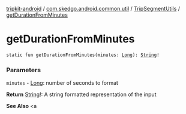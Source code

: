 [tripkit-android](../../index.md) / [com.skedgo.android.common.util](../index.md) / [TripSegmentUtils](index.md) / [getDurationFromMinutes](./get-duration-from-minutes.md)

# getDurationFromMinutes

`static fun getDurationFromMinutes(minutes: `[`Long`](https://kotlinlang.org/api/latest/jvm/stdlib/kotlin/-long/index.html)`): `[`String`](https://kotlinlang.org/api/latest/jvm/stdlib/kotlin/-string/index.html)`!`

### Parameters

`minutes` - [Long](https://kotlinlang.org/api/latest/jvm/stdlib/kotlin/-long/index.html): number of seconds to format

**Return**
[String](https://kotlinlang.org/api/latest/jvm/stdlib/kotlin/-string/index.html)!: A string formatted representation of the input

**See Also**
&lt;a

